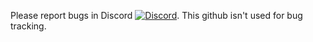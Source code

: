 Please report bugs in Discord [![Discord](https://img.shields.io/discord/413623253366603777.svg)](https://discord.gg/rhsyZJ4). This github isn't used for bug tracking. 